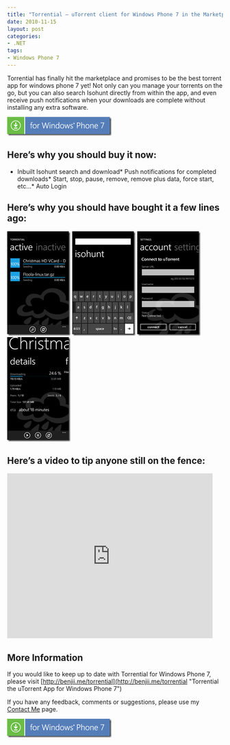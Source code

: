 ```yaml
---
title: "Torrential – uTorrent client for Windows Phone 7 in the Marketplace!"
date: 2010-11-15
layout: post
categories:
- .NET
tags:
- Windows Phone 7
---
```


Torrential has finally hit the marketplace and promises to be the best torrent app for windows phone 7 yet! Not only can you manage your torrents on the go, but you can also search Isohunt directly from within the app, and even receive push notifications when your downloads are complete without installing any extra software.

[![Download Torrential for Windows Phone 7](/wp-content/uploads/2010/11/wp7_English_480x80_blue.png "Download Torrential for Windows Phone 7")](http://social.zune.net/redirect?type=phoneApp&amp;id=399b34ba-3eeb-df11-9264-00237de2db9e "Download Torrential for Windows Phone 7") 

## Here’s why you should buy it now:

*   Inbuilt Isohunt search and download*   Push notifications for completed downloads*   Start, stop, pause, remove, remove plus data, force start, etc…*   Auto Login  

## Here’s why you should have bought it a few lines ago:

[![Active](/wp-content/uploads/2010/11/Active_thumb1.png "Active")](/wp-content/uploads/2010/11/Active2.png) [![Search](/wp-content/uploads/2010/11/Search_thumb2.png "Search")](/wp-content/uploads/2010/11/Search4.png) [![Settings](/wp-content/uploads/2010/11/Settings_thumb2.png "Settings")](/wp-content/uploads/2010/11/Settings4.png) [![TorrentDetail](/wp-content/uploads/2010/11/TorrentDetail_thumb2.png "TorrentDetail")](/wp-content/uploads/2010/11/TorrentDetail4.png) 

## Here’s a video to tip anyone still on the fence:
 <object width="480" height="385"><param name="movie" value="http://www.youtube.com/v/OupQbrGmaXk?fs=1&amp;hl=en_GB"></param><param name="allowFullScreen" value="true"></param><param name="allowscriptaccess" value="always"></param><embed src="http://www.youtube.com/v/OupQbrGmaXk?fs=1&amp;hl=en_GB" type="application/x-shockwave-flash" allowscriptaccess="always" allowfullscreen="true" width="480" height="385"></embed></object>  

## More Information

If you would like to keep up to date with Torrential for Windows Phone 7, please visit [http://benjii.me/torrential](http://benjii.me/torrential "Torrential the uTorrent App for Windows Phone 7")

If you have any feedback, comments or suggestions, please use my [Contact Me](http://benjii.me/contact-me "Contact Me") page.

[![Download Torrential for Windows Phone 7](/wp-content/uploads/2010/11/wp7_English_480x80_blue1.png "Download Torrential for Windows Phone 7")](http://social.zune.net/redirect?type=phoneApp&amp;id=399b34ba-3eeb-df11-9264-00237de2db9e "Download Torrential for Windows Phone 7")